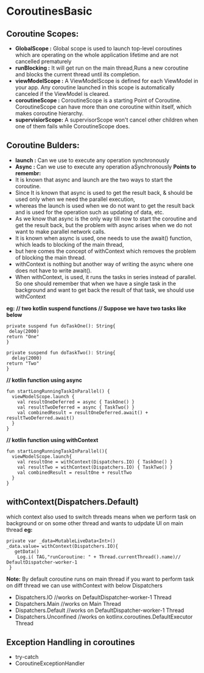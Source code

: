 # CoroutinesBasic
## Coroutine Scopes:
* __GlobalScope :__ Global scope is used to launch top-level coroutines which are operating on the whole application lifetime and are not cancelled prematurely
* __runBlocking :__  It will get run on the main thread,Runs a new coroutine and blocks the current thread until its completion.
* __viewModelScope :__ A ViewModelScope is defined for each ViewModel in your app. Any coroutine launched in this scope is automatically canceled if the ViewModel is cleared.
* __coroutineScope :__ CoroutineScope is a starting Point of Coroutine. CoroutineScope can have more than one coroutine within itself, which makes coroutine hierarchy. 
* __supervisiorScope:__ A supervisorScope won't cancel other children when one of them fails while CoroutineScope does.

## Coroutine Bulders:
* __launch :__ Can we use to execute any operation synchronously
* __Async  :__ Can we use to execute any operation aSynchronously
__Points to remembr:__
* It is known that async and launch are the two ways to start the coroutine. 
* Since It is known that async is used to get the result back, & should be used only when we need the parallel execution,
* whereas the launch is used when we do not want to get the result back and is used for the operation such as updating of data, etc.
* As we know that async is the only way till now to start the coroutine and get the result back, but the problem with async arises when we do not want to make parallel network calls.
* It is known when async is used, one needs to use the await() function, which leads to blocking of the main thread, 
* but here comes the concept of withContext which removes the problem of blocking the main thread.
* withContext is nothing but another way of writing the async where one does not have to write await(). 
* When withContext, is used, it runs the tasks in series instead of parallel. So one should remember that when we have a single task in the background and want to get back the result of that task, we should use withContext

__eg:__
__// two kotlin suspend functions
// Suppose we have two tasks like below__

```
private suspend fun doTaskOne(): String{
 delay(2000)
return "One"
}
```

```
private suspend fun doTaskTwo(): String{
  delay(2000)
return "Two"
}
```
 

__// kotlin function using async__
```
fun startLongRunningTaskInParallel() {
  viewModelScope.launch {
    val resultOneDeferred = async { TaskOne() }
    val resultTwoDeferred = async { TaskTwo() }
    val combinedResult = resultOneDeferred.await() + resultTwoDeferred.await()
  }
}
```

__// kotlin function using withContext__
```
fun startLongRunningTaskInParallel(){
  viewModelScope.launch{
	val resultOne = withContext(Dispatchers.IO) { TaskOne() }
	val resultTwo = withContext(Dispatchers.IO) { TaskTwo() }
	val combinedResult = resultOne + resultTwo
  }
}
```
   
## withContext(Dispatchers.Default) 
which context also used to switch threads means when we perform task on background or on some other thread and wants to udpdate UI on main thread
__eg:__
```
private var _data=MutableLiveData<Int>()
_data.value= withContext(Dispatchers.IO){
   getData()
    Log.i( TAG,"runCoroutine: " + Thread.currentThread().name)// DefaultDispatcher-worker-1
 }
``` 
 __Note:__ By default coroutine runs on main thread if you want to perform task on diff thread we can use withContext with below Dispatchers 
* Dispatchers.IO //works on DefaultDispatcher-worker-1 Thread 
* Dispatchers.Main //works on Main Thread 
* Dispatchers.Default //works on DefaultDispatcher-worker-1 Thread 
* Dispatchers.Unconfined //works on kotlinx.coroutines.DefaultExecutor Thread 

## Exception Handling in coroutines
* try-catch
* CoroutineExceptionHandler




